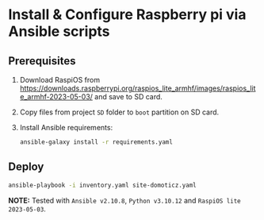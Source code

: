 # Install & Configure Raspberry pi via Ansible scripts

## Prerequisites

1. Download RaspiOS from https://downloads.raspberrypi.org/raspios_lite_armhf/images/raspios_lite_armhf-2023-05-03/ and save to SD card.

1. Copy files from project `SD` folder to `boot` partition on SD card.

1. Install Ansible requirements:
    ```sh
    ansible-galaxy install -r requirements.yaml
    ```

## Deploy
```sh
ansible-playbook -i inventory.yaml site-domoticz.yaml
```

**NOTE:** Tested with `Ansible v2.10.8`, `Python v3.10.12` and `RaspiOS lite 2023-05-03`.